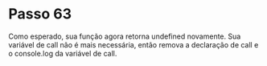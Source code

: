 # Passo 63

Como esperado, sua função agora retorna undefined novamente. Sua variável de call não é mais necessária, então remova a declaração de call e o console.log da variável de call.